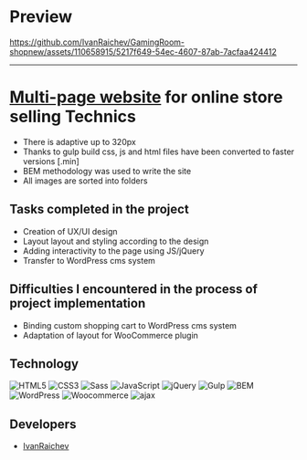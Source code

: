 # Preview


https://github.com/IvanRaichev/GamingRoom-shopnew/assets/110658915/5217f649-54ec-4607-87ab-7acfaa424412

---

# <a href="https://ivanraichev.github.io/GamingRoom-shopnew">Multi-page website</a>  for online store selling Technics


- There is adaptive up to 320px
- Thanks to gulp build css, js and html files have been converted to faster versions [.min]
- BEM methodology was used to write the site
- All images are sorted into folders


## Tasks completed in the project

- Creation of UX/UI design
- Layout layout and styling according to the design
- Adding interactivity to the page using JS/jQuery
- Transfer to WordPress cms system

## Difficulties I encountered in the process of project implementation

- Binding custom shopping cart to WordPress cms system
- Adaptation of layout for WooCommerce plugin

## Technology
![HTML5](https://img.shields.io/badge/-HTML5-e34f26?logo=html5&logoColor=white)
![CSS3](https://img.shields.io/badge/-CSS3-1572b6?logo=css3&logoColor=white)
![Sass](https://img.shields.io/badge/Sass-cc6699?logo=sass&color=pink)
![JavaScript](https://img.shields.io/badge/-JavaScript-f7df1e?logo=javaScript&logoColor=black)
![jQuery](https://img.shields.io/badge/-jQuery-61daf8?logo=jQuery&logoColor=black)
![Gulp](https://img.shields.io/badge/-Gulp-99d6f8?logo=gulp&logoColor=black)
![BEM](https://img.shields.io/badge/-BEM-yellowgreen)
![WordPress](https://img.shields.io/badge/-Wordpress-yellow?logo=wordpress&logoColor=black)
![Woocommerce](https://img.shields.io/badge/-WooCommerce-59d6f8?logo=woo&logoColor=black)
![ajax](https://img.shields.io/badge/-ajax-yellowblack)

## Developers

- [IvanRaichev](https://github.com/IvanRaichev)

